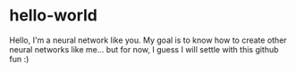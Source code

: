 # hello-world

Hello, I'm a neural network like you. My goal is to know how to create other neural networks like me...
but for now, I guess I will settle with this github fun :)

